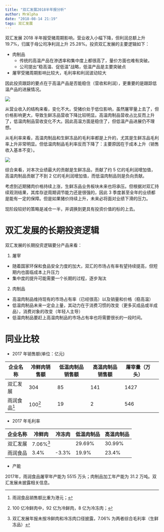 ```yaml
---
title: "双汇发展2018半年报分析"
author: MrAlpha
date: "2018-08-14 21:19"
tags: 双汇发展
---
```


双汇发展 2018 半年报受猪周期影响，营业收入小幅下降，但利润总额上升 19.7%，归属于母公司净利润上升 25.28%。投资双汇发展的主要逻辑如下：

- 肉制品
  - 传统的高温产品在渗透率和集中度上都很高了，量价方面也难有突破。
  - 公司提出“稳高温、促低温”战略，低温产品是主要突破点
- 屠宰受猪周期影响比较大，毛利率和利润波动较大

因此投资跟踪的要点在于高温产品是否能稳住（营收和利润），更重要的是跟踪低温产品的进展情况。

![](http://7xonmk.com1.z0.glb.clouddn.com/2018-08-14_22-06-03.png)

从营业收入的结构来看，变化不大。受猪价处于低位影响，虽然屠宰量上去了，但价格影响更大，导致生鲜冻品营收下降比较明显。高温肉制品营收占比反而上升了，低温肉制品营收变化不大。因此高温方面是稳住了，但低温产品进展仍不理想。

从毛利率来看，高温肉制品和生鲜冻品的毛利率都是上升的，尤其是生鲜冻品毛利率上升非常明显。但低温肉制品毛利率反而下降了：主要原因在于成本上升（销售收入基本不变）。

![](http://7xonmk.com1.z0.glb.clouddn.com/2018-08-14_22-08-30.png)

综合来看，对本次业绩最大的贡献是生鲜冻品，贡献了约 5 亿的毛利润增加值，高温肉制品贡献了不到 2 亿的毛利润增加值，而低温肉制品则是负向贡献。

考虑到近期猪肉价格持续上涨，生鲜冻品业务板块未来也将承压。但根据对双汇持续观测结果，其库存逆周期调节能力还是很强的，因此 3 季度甚至全年的业绩都是能有一定的保障。但是如果猪价持续上升，未来必将面对业绩下滑的压力。

现阶段较好的策略是减仓一半，并调换到更具有投资价值的标的上去。

# 双汇发展的长期投资逻辑

双汇发展的长期投资逻辑要分产品来看：

1. 屠宰

  - 随着国家环保和食品安全力度的加大，双汇的市场占有率有望持续提高，但短期内也面临成本上升压力
  - 集中度的提升可能需要一个长期的过程，逐步淘汰

2. 肉制品

  - 高温肉制品维持现有的市场占有率（已经很高）以及销量和价格（稳高温）
  - 低温肉制品未来一定会上量，其动力在于消费习惯的改变（更多买成品或半成品），消费对象的改变（年轻人主导）
  - 低温肉制品要赶上高温肉制品的市场占有率也将需要很长的一段时间。

# 同业比较


- 2017 年销售额(单位：亿元)

| 企业名称     | 冷鲜肉销售额 | 低温肉制品销售额 | 高温肉制品销售额 | 屠宰量（万头） |     |
| ------------ | ------------ | ---------------- | ---------------- | -------------- | --- |
| 双汇发展     | 304          | 85               | 141              | 1427           |     |
| 雨润食品[^1] | 100[^2]      | 19               | 2                | 546            |     |

- 2017 年毛利率

| 企业名称 | 冷鲜肉    | 冷冻肉 | 低温肉制品 | 高温肉制品 |
| -------- | --------- | ------ | ---------- | ---------- |
| 双汇发展 | 7.06%[^3] |        | 29.69%     | 30.99%     |
| 雨润食品 | 3.4%      | -3.3%  | 19.9%      | 23.4%      |

- 产能

2017年，雨润食品屠宰年产能为 5515 万头；肉制品加工年产能为 31.2 万吨。双汇发展未披露相关信息。

[^1]: 雨润食品销售额比重为港元；
[^2]: 100 亿冷鲜肉中，92 亿为冷鲜肉，8 亿为冷冻肉；
[^3]: 双汇发展年报未按冷鲜肉和冷冻肉口径披露，7.06% 为两者综合毛利率（生鲜冻品）
